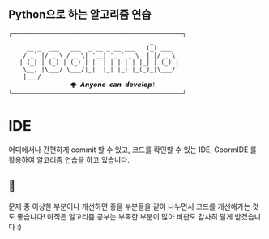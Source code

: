 ## Python으로 하는 알고리즘 연습

```
┌───────────────────────────────────────────────┐
                                       _       
     __ _  ___   ___  _ __ _ __ ___   (_) ___  
    / _` |/ _ \ / _ \| '__| '_ ` _ \  | |/ _ \ 
   | (_| | (_) | (_) | |  | | | | | |_| | (_) |
    \__, |\___/ \___/|_|  |_| |_| |_(_)_|\___/ 
    |___/                                      
			     🌩 𝘼𝙣𝙮𝙤𝙣𝙚 𝙘𝙖𝙣 𝙙𝙚𝙫𝙚𝙡𝙤𝙥!
└───────────────────────────────────────────────┘
```

# IDE
어디에서나 간편하게 commit 할 수 있고, 코드를 확인할 수 있는 IDE,
GoormIDE 를 활용하여 알고리즘 연습을 하고 있습니다.



## 💬 

문제 중 이상한 부분이나 개선하면 좋을 부분들을 같이 나누면서 코드를 개선해가는 것도 좋습니다!
아직은 알고리즘 공부는 부족한 부분이 많아 비판도 감사히 달게 받겠습니다 :)


